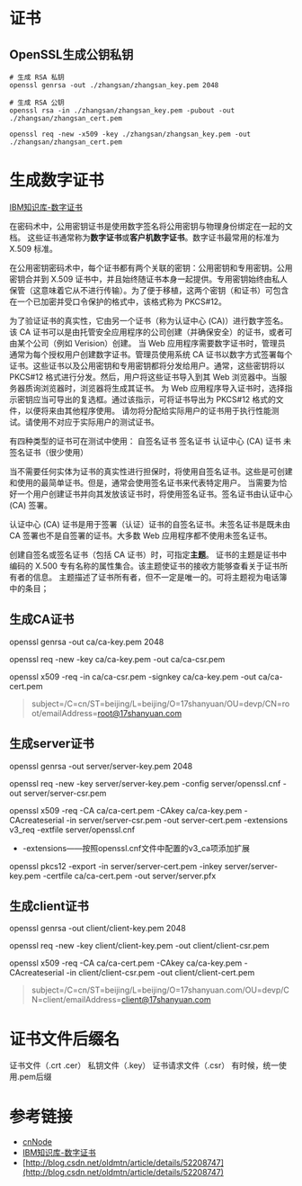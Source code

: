 # 证书

## OpenSSL生成公钥私钥

```shell
# 生成 RSA 私钥
openssl genrsa -out ./zhangsan/zhangsan_key.pem 2048

# 生成 RSA 公钥
openssl rsa -in ./zhangsan/zhangsan_key.pem -pubout -out ./zhangsan/zhangsan_cert.pem

openssl req -new -x509 -key ./zhangsan/zhangsan_key.pem -out ./zhangsan/zhangsan_cert.pem
```


# 生成数字证书
[IBM知识库-数字证书](https://www.ibm.com/support/knowledgecenter/zh/SSBLQQ_9.1.0/com.ibm.rational.test.lt.doc/topics/ccertcreate.html)

在密码术中，公用密钥证书是使用数字签名将公用密钥与物理身份绑定在一起的文档。 这些证书通常称为**数字证书**或**客户机数字证书**。数字证书最常用的标准为 X.509 标准。

在公用密钥密码术中，每个证书都有两个关联的密钥：公用密钥和专用密钥。公用密钥合并到 X.509 证书中，并且始终随证书本身一起提供。专用密钥始终由私人保管（这意味着它从不进行传输）。为了便于移植，这两个密钥（和证书）可包含在一个已加密并受口令保护的格式中，该格式称为 PKCS#12。

为了验证证书的真实性，它由另一个证书（称为认证中心 (CA)）进行数字签名。 该 CA 证书可以是由托管安全应用程序的公司创建（并确保安全）的证书，或者可由某个公司（例如 Verision）创建。
当 Web 应用程序需要数字证书时，管理员通常为每个授权用户创建数字证书。管理员使用系统 CA 证书以数字方式签署每个证书。这些证书以及公用密钥和专用密钥都将分发给用户。通常，这些密钥将以 PKCS#12 格式进行分发。然后，用户将这些证书导入到其 Web 浏览器中。当服务器质询浏览器时，浏览器将生成其证书。
为 Web 应用程序导入证书时，选择指示密钥应当可导出的复选框。通过该指示，可将证书导出为 PKCS#12 格式的文件，以便将来由其他程序使用。
请勿将分配给实际用户的证书用于执行性能测试。请使用不对应于实际用户的测试证书。

有四种类型的证书可在测试中使用：
自签名证书
签名证书
认证中心 (CA) 证书
未签名证书（很少使用）

当不需要任何实体为证书的真实性进行担保时，将使用自签名证书。这些是可创建和使用的最简单证书。但是，通常会使用签名证书来代表特定用户。
当需要为恰好一个用户创建证书并向其发放该证书时，将使用签名证书。签名证书由认证中心 (CA) 签署。

认证中心 (CA) 证书是用于签署（认证）证书的自签名证书。未签名证书是既未由 CA 签署也不是自签署的证书。大多数 Web 应用程序都不使用未签名证书。

创建自签名或签名证书（包括 CA 证书）时，可指定**主题**。
证书的主题是证书中编码的 X.500 专有名称的属性集合。该主题使证书的接收方能够查看关于证书所有者的信息。 主题描述了证书所有者，但不一定是唯一的。可将主题视为电话簿中的条目；

## 生成CA证书
openssl genrsa -out ca/ca-key.pem 2048

openssl req -new -key ca/ca-key.pem -out ca/ca-csr.pem

openssl x509 -req -in ca/ca-csr.pem -signkey ca/ca-key.pem -out ca/ca-cert.pem
> subject=/C=cn/ST=beijing/L=beijing/O=17shanyuan/OU=devp/CN=root/emailAddress=root@17shanyuan.com

## 生成server证书
openssl genrsa -out server/server-key.pem 2048

openssl req -new -key server/server-key.pem -config server/openssl.cnf -out server/server-csr.pem

openssl x509 -req -CA ca/ca-cert.pem -CAkey ca/ca-key.pem -CAcreateserial -in server/server-csr.pem -out server-cert.pem -extensions v3_req -extfile server/openssl.cnf
- -extensions——按照openssl.cnf文件中配置的v3_ca项添加扩展

openssl pkcs12 -export -in server/server-cert.pem -inkey server/server-key.pem -certfile ca/ca-cert.pem -out server/server.pfx

## 生成client证书
openssl genrsa -out client/client-key.pem 2048

openssl req -new -key client/client-key.pem -out client/client-csr.pem

openssl x509 -req -CA ca/ca-cert.pem -CAkey ca/ca-key.pem -CAcreateserial -in client/client-csr.pem -out client/client-cert.pem
> subject=/C=cn/ST=beijing/L=beijing/O=17shanyuan.com/OU=devp/CN=client/emailAddress=client@17shanyuan.com

# 证书文件后缀名
证书文件（.crt .cer）
私钥文件（.key）
证书请求文件（.csr）
有时候，统一使用.pem后缀


# 参考链接
- [cnNode](http://cnodejs.org/topic/54745ac22804a0997d38b32d)
- [IBM知识库-数字证书](https://www.ibm.com/support/knowledgecenter/zh/SSBLQQ_9.1.0/com.ibm.rational.test.lt.doc/topics/ccertcreate.html)
- [http://blog.csdn.net/oldmtn/article/details/52208747](http://blog.csdn.net/oldmtn/article/details/52208747)